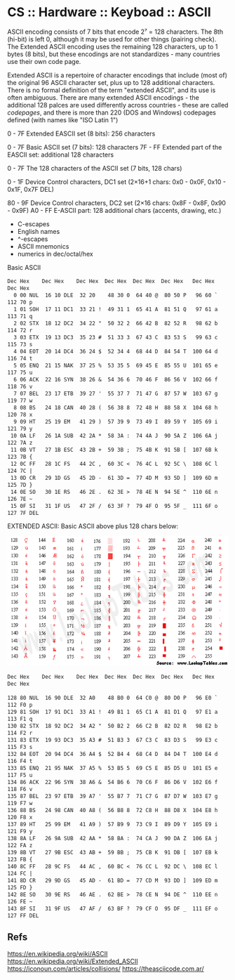 # CS :: Hardware :: Keyboad :: ASCII

ASCII encoding consists of 7 bits that encode 2⁷ = 128 characters. The 8th (hi-bit) is left 0, although it may be used for other things (pairing check). The Extended ASCII encoding uses the remaining 128 characters, up to 1 bytes (8 bits), but these encodings are not standardizes - many countries use their own code page.

Extended ASCII is a repertoire of character encodings that include (most of) the original 96 ASCII character set, plus up to 128 additional characters. There is no formal definition of the term "extended ASCII", and its use is often ambiguous. There are many extended ASCII encodings - the additional 128 palces are used differently across countries - these are called *codepages*, and there is more than 220 (DOS and Windows) codepages defined (with names like "ISO Latin 1")



0  - 7F  Extended EASCII set (8 bits): 256 characters

0  - 7F  Basic ASCII set (7 bits): 128 characters
7F - FF  Extended part of the EASCII set: additional 128 characters

0 - 7F  The 128 characters of the ASCII set (7 bits, 128 chars)

0 - 1F  Device Control characters, DC1 set
        (2×16+1 chars: 0x0 - 0x0F, 0x10 - 0x1F, 0x7F DEL)


80 - 9F Device Control characters, DC2 set
         (2×16 chars: 0x8F - 0x8F, 0x90 - 0x9F)
A0 - FF E-ASCII part: 128 additional chars (accents, drawing, etc.)




- C-escapes
- English names
- ^-escapes
- ASCII mnemonics
- numerics in dec/octal/hex


Basic ASCII

```
Dec Hex    Dec Hex    Dec Hex  Dec Hex  Dec Hex  Dec Hex   Dec Hex   Dec Hex
  0 00 NUL  16 10 DLE  32 20    48 30 0  64 40 @  80 50 P   96 60 `  112 70 p
  1 01 SOH  17 11 DC1  33 21 !  49 31 1  65 41 A  81 51 Q   97 61 a  113 71 q
  2 02 STX  18 12 DC2  34 22 "  50 32 2  66 42 B  82 52 R   98 62 b  114 72 r
  3 03 ETX  19 13 DC3  35 23 #  51 33 3  67 43 C  83 53 S   99 63 c  115 73 s
  4 04 EOT  20 14 DC4  36 24 $  52 34 4  68 44 D  84 54 T  100 64 d  116 74 t
  5 05 ENQ  21 15 NAK  37 25 %  53 35 5  69 45 E  85 55 U  101 65 e  117 75 u
  6 06 ACK  22 16 SYN  38 26 &  54 36 6  70 46 F  86 56 V  102 66 f  118 76 v
  7 07 BEL  23 17 ETB  39 27 '  55 37 7  71 47 G  87 57 W  103 67 g  119 77 w
  8 08 BS   24 18 CAN  40 28 (  56 38 8  72 48 H  88 58 X  104 68 h  120 78 x
  9 09 HT   25 19 EM   41 29 )  57 39 9  73 49 I  89 59 Y  105 69 i  121 79 y
 10 0A LF   26 1A SUB  42 2A *  58 3A :  74 4A J  90 5A Z  106 6A j  122 7A z
 11 0B VT   27 1B ESC  43 2B +  59 3B ;  75 4B K  91 5B [  107 6B k  123 7B {
 12 0C FF   28 1C FS   44 2C ,  60 3C <  76 4C L  92 5C \  108 6C l  124 7C |
 13 0D CR   29 1D GS   45 2D -  61 3D =  77 4D M  93 5D ]  109 6D m  125 7D }
 14 0E SO   30 1E RS   46 2E .  62 3E >  78 4E N  94 5E ^  110 6E n  126 7E ~
 15 0F SI   31 1F US   47 2F /  63 3F ?  79 4F O  95 5F _  111 6F o  127 7F DEL
```



EXTENDED ASCII: Basic ASCII above plus 128 chars below:

![Extended ASCII](extended-ascii.gif)


```
Dec Hex    Dec Hex    Dec Hex  Dec Hex  Dec Hex  Dec Hex   Dec Hex   Dec Hex

128 80 NUL  16 90 DLE  32 A0    48 B0 0  64 C0 @  80 D0 P   96 E0 `  112 F0 p
129 81 SOH  17 91 DC1  33 A1 !  49 B1 1  65 C1 A  81 D1 Q   97 E1 a  113 F1 q
130 82 STX  18 92 DC2  34 A2 "  50 B2 2  66 C2 B  82 D2 R   98 E2 b  114 F2 r
131 83 ETX  19 93 DC3  35 A3 #  51 B3 3  67 C3 C  83 D3 S   99 E3 c  115 F3 s
132 84 EOT  20 94 DC4  36 A4 $  52 B4 4  68 C4 D  84 D4 T  100 E4 d  116 F4 t
133 85 ENQ  21 95 NAK  37 A5 %  53 B5 5  69 C5 E  85 D5 U  101 E5 e  117 F5 u
134 86 ACK  22 96 SYN  38 A6 &  54 B6 6  70 C6 F  86 D6 V  102 E6 f  118 F6 v
135 87 BEL  23 97 ETB  39 A7 '  55 B7 7  71 C7 G  87 D7 W  103 E7 g  119 F7 w
136 88 BS   24 98 CAN  40 A8 (  56 B8 8  72 C8 H  88 D8 X  104 E8 h  120 F8 x
137 89 HT   25 99 EM   41 A9 )  57 B9 9  73 C9 I  89 D9 Y  105 E9 i  121 F9 y
138 8A LF   26 9A SUB  42 AA *  58 BA :  74 CA J  90 DA Z  106 EA j  122 FA z
139 8B VT   27 9B ESC  43 AB +  59 BB ;  75 CB K  91 DB [  107 EB k  123 FB {
140 8C FF   28 9C FS   44 AC ,  60 BC <  76 CC L  92 DC \  108 EC l  124 FC |
141 8D CR   29 9D GS   45 AD -  61 BD =  77 CD M  93 DD ]  109 ED m  125 FD }
142 8E SO   30 9E RS   46 AE .  62 BE >  78 CE N  94 DE ^  110 EE n  126 FE ~
143 8F SI   31 9F US   47 AF /  63 BF ?  79 CF O  95 DF _  111 EF o  127 FF DEL
```


## Refs

https://en.wikipedia.org/wiki/ASCII
https://en.wikipedia.org/wiki/Extended_ASCII
https://iconoun.com/articles/collisions/
https://theasciicode.com.ar/
